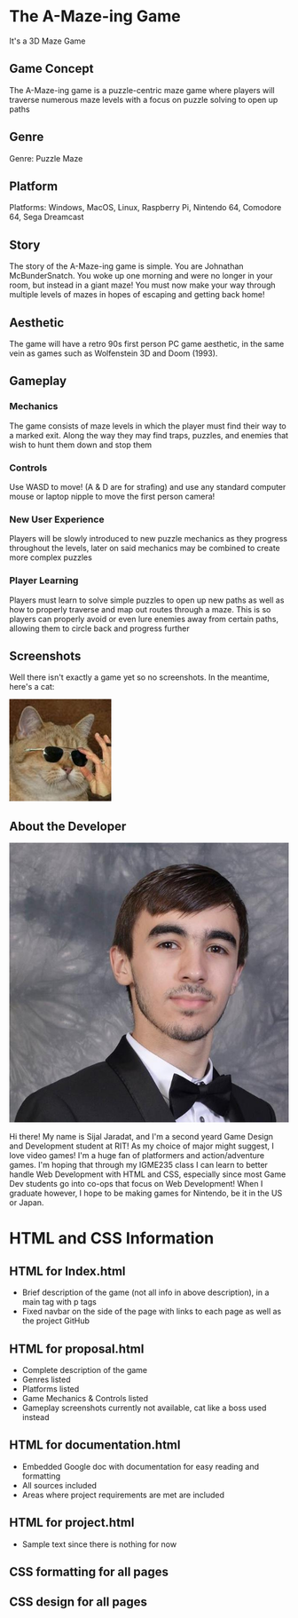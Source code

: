 # The A-Maze-ing Game

It's a 3D Maze Game

## Game Concept
The A-Maze-ing game is a puzzle-centric maze game where players will traverse numerous maze levels with a focus on puzzle solving to open up paths

## Genre
Genre: Puzzle Maze

## Platform
Platforms: Windows, MacOS, Linux, Raspberry Pi, Nintendo 64, Comodore 64, Sega Dreamcast

## Story
The story of the A-Maze-ing game is simple. You are Johnathan McBunderSnatch. You woke up one morning and were no longer in your room, but instead in a giant maze! You must now make your way through multiple levels of mazes in hopes of escaping and getting back home!

## Aesthetic
The game will have a retro 90s first person PC game aesthetic, in the same vein as games such as Wolfenstein 3D and Doom (1993).

## Gameplay
### Mechanics
The game consists of maze levels in which the player must find their way to a marked exit. Along the way they may find traps, puzzles, and enemies that wish to hunt them down and stop them

### Controls
Use WASD to move! (A & D are for strafing) and use any standard computer mouse or laptop nipple to move the first person camera!

### New User Experience
Players will be slowly introduced to new puzzle mechanics as they progress throughout the levels, later on said mechanics may be combined to create more complex puzzles

### Player Learning
Players must learn to solve simple puzzles to open up new paths as well as how to properly traverse and map out routes through a maze. This is so players can properly avoid or even lure enemies away from certain paths, allowing them to circle back and progress further

## Screenshots
Well there isn't exactly a game yet so no screenshots. In the meantime, here's a cat:

![Project 1 File Structure](images/catlikeaboss.jpg "Project 1 File Structure") 

## About the Developer
![Project 1 File Structure](images/selfpic.jpg "Project 1 File Structure") 

Hi there! My name is Sijal Jaradat, and I'm a second yeard Game Design and Development student at RIT! As my choice of major might suggest, I love video games! I'm a huge fan of platformers and action/adventure games. I'm hoping that through my IGME235 class I can learn to better handle Web Development with HTML and CSS, especially since most Game Dev students go into co-ops that focus on Web Development! When I graduate however, I hope to be making games for Nintendo, be it in the US or Japan.




# HTML and CSS Information

## HTML for Index.html
- Brief description of the game (not all info in above description), in a main tag with p tags
- Fixed navbar on the side of the page with links to each page as well as the project GitHub

## HTML for proposal.html
- Complete description of the game
- Genres listed
- Platforms listed
- Game Mechanics & Controls listed
- Gameplay screenshots currently not available, cat like a boss used instead

## HTML for documentation.html
- Embedded Google doc with documentation for easy reading and formatting
- All sources included
- Areas where project requirements are met are included

## HTML for project.html
- Sample text since there is nothing for now

## CSS formatting for all pages


## CSS design for all pages


